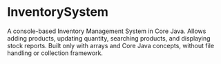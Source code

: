 # InventorySystem
A console-based Inventory Management System in Core Java. Allows adding products, updating quantity, searching products, and displaying stock reports. Built only with arrays and Core Java concepts, without file handling or collection framework.
